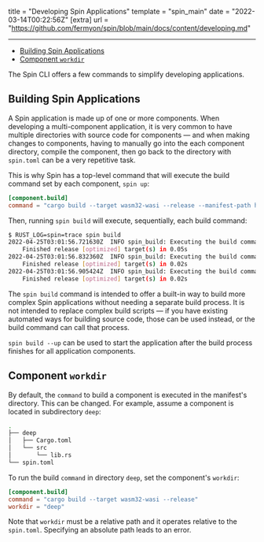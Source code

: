 title = "Developing Spin Applications"
template = "spin_main"
date = "2022-03-14T00:22:56Z"
[extra]
url = "https://github.com/fermyon/spin/blob/main/docs/content/developing.md"

---
- [Building Spin Applications](#building-spin-applications)
- [Component `workdir`](#component-workdir)


The Spin CLI offers a few commands to simplify developing applications.

## Building Spin Applications

A Spin application is made up of one or more components. When developing a
multi-component application, it is very common to have multiple directories with
source code for components — and when making changes to components, having to
manually go into the each component directory, compile the component, then go
back to the directory with `spin.toml` can be a very repetitive task.

This is why Spin has a top-level command that will execute the build command
set by each component, `spin up`:

<!-- @nocpy -->

```toml
[component.build]
command = "cargo build --target wasm32-wasi --release --manifest-path http-rust/Cargo.toml"
```

Then, running `spin build` will execute, sequentially, each build command:

<!-- @selectiveCpy -->

```bash
$ RUST_LOG=spin=trace spin build
2022-04-25T03:01:56.721630Z  INFO spin_build: Executing the build command for component rust-hello.
    Finished release [optimized] target(s) in 0.05s
2022-04-25T03:01:56.832360Z  INFO spin_build: Executing the build command for component rust-static-assets.
    Finished release [optimized] target(s) in 0.02s
2022-04-25T03:01:56.905424Z  INFO spin_build: Executing the build command for component rust-outbound-http.
    Finished release [optimized] target(s) in 0.02s
```

The `spin build` command is intended to offer a built-in way to build more complex
Spin applications without needing a separate build process.
It is not intended to replace complex build scripts — if
you have existing automated ways for building source code, those can be used
instead, or the build command can call that process.

`spin build --up` can be used to start the application after the build process
finishes for all application components.

## Component `workdir`

By default, the `command` to build a component is executed in the manifest's
directory. This can be changed. For example, assume a component is located in
subdirectory `deep`:

<!-- @nocpy -->

```bash
.
├── deep
│   ├── Cargo.toml
│   └── src
│       └── lib.rs
└── spin.toml
```

To run the build `command` in directory `deep`, set the component's `workdir`:

<!-- @nocpy -->

```toml
[component.build]
command = "cargo build --target wasm32-wasi --release"
workdir = "deep"
```

Note that `workdir` must be a relative path and it operates relative to the
`spin.toml`. Specifying an absolute path leads to an error.
